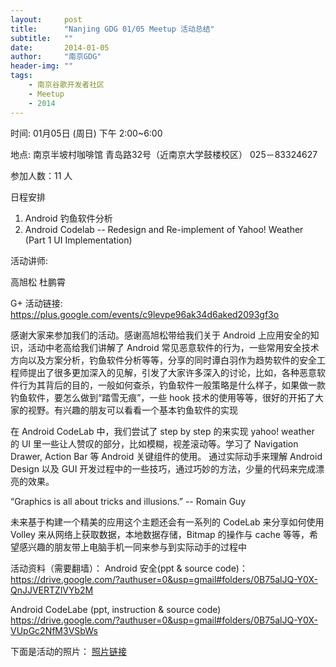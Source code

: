 ```yaml
---
layout:     post
title:      "Nanjing GDG 01/05 Meetup 活动总结"
subtitle:   ""
date:       2014-01-05
author:     "南京GDG"
header-img: ""
tags:
    - 南京谷歌开发者社区
    - Meetup
    - 2014
---
```



时间:  01月05日 (周日) 下午 2:00~6:00

地点:  南京半坡村咖啡馆 青岛路32号（近南京大学鼓楼校区） 025－83324627

参加人数：11 人

日程安排

1. Android 钓鱼软件分析
2. Android Codelab -- Redesign and Re-implement of Yahoo! Weather (Part 1 UI Implementation)

活动讲师:

高旭松
杜鹏霄

G+ 活动链接:
https://plus.google.com/events/c9levpe96ak34d6aked2093gf3o

感谢大家来参加我们的活动。感谢高旭松带给我们关于 Android 上应用安全的知识，活动中老高给我们讲解了 Android 常见恶意软件的行为，一些常用安全技术方向以及方案分析，钓鱼软件分析等等，分享的同时谭白羽作为趋势软件的安全工程师提出了很多更加深入的见解，引发了大家许多深入的讨论，比如，各种恶意软件行为其背后的目的，一般如何查杀，钓鱼软件一般策略是什么样子，如果做一款钓鱼软件，要怎么做到“踏雪无痕”，一些 hook 技术的使用等等，很好的开拓了大家的视野。有兴趣的朋友可以看看一个基本钓鱼软件的实现 

在 Android CodeLab 中，我们尝试了 step by step 的来实现 yahoo! weather 的 UI 里一些让人赞叹的部分，比如模糊，视差滚动等。学习了 Navigation Drawer, Action Bar 等 Android 关键组件的使用。 通过实际动手来理解 Android Design 以及 GUI 开发过程中的一些技巧，通过巧妙的方法，少量的代码来完成漂亮的效果。

“Graphics is all about tricks and illusions.” -- Romain Guy

未来基于构建一个精美的应用这个主题还会有一系列的 CodeLab 来分享如何使用 Volley 来从网络上获取数据，本地数据存储，Bitmap 的操作与 cache 等等，希望感兴趣的朋友带上电脑手机一同来参与到实际动手的过程中 

活动资料（需要翻墙）：
Android 安全(ppt & source code)：
https://drive.google.com/?authuser=0&usp=gmail#folders/0B75alJQ-Y0X-QnJJVERTZlVYb2M

Android CodeLabe (ppt, instruction & source code)
https://drive.google.com/?authuser=0&usp=gmail#folders/0B75alJQ-Y0X-VUpGc2NfM3VSbWs

下面是活动的照片：
[照片链接]()